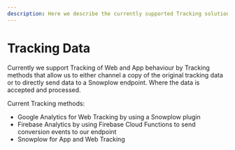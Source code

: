 ```yaml
---
description: Here we describe the currently supported Tracking solutions
---
```


# Tracking Data

Currently we support Tracking of Web and App behaviour by Tracking methods that allow us to either channel a copy of the original tracking data or to directly send data to a Snowplow endpoint. Where the data is accepted and processed.

Current Tracking methods:

* Google Analytics for Web Tracking by using a Snowplow plugin
* Firebase Analytics by using Firebase Cloud Functions to send conversion events to our endpoint
* Snowplow for App and Web Tracking



